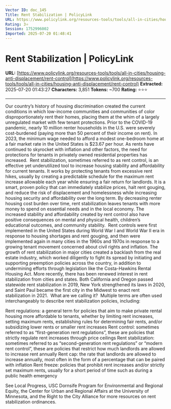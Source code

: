 ```yaml
---
Vector ID: doc_145
Title: Rent Stabilization | PolicyLink
URL: https://www.policylink.org/resources-tools/tools/all-in-cities/housing-anti-displacement/rent-control
Rating: 3⭐
Session: 1752996002
Imported: 2025-07-20 01:48:41
---
```


# Rent Stabilization | PolicyLink

**URL:** [https://www.policylink.org/resources-tools/tools/all-in-cities/housing-anti-displacement/rent-control](https://www.policylink.org/resources-tools/tools/all-in-cities/housing-anti-displacement/rent-control)
**Extracted:** 2025-07-20 01:43:27
**Characters:** 3,851
**Tokens:** ~700
**Rating:** ⭐⭐⭐

---


Our country’s history of housing discrimination created the current conditions in which low-income communities and communities of color disproportionately rent their homes, placing them at the whim of a largely unregulated market with few tenant protections. Prior to the COVID-19 pandemic, nearly 10 million renter households in the U.S. were severely cost-burdened (paying more than 50 percent of their income on rent). In 2023, the minimum wage needed to afford a modest one-bedroom home at a fair market rate in the United States is $23.67 per hour. As rents have continued to skyrocket with inflation and other factors, the need for protections for tenants in privately owned residential properties has increased. 
Rent stabilization, sometimes referred to as rent control, is an effective yet underutilized tool to increase housing stability and affordability for current tenants. It works by protecting tenants from excessive rent hikes, usually by creating a predictable schedule for the maximum rent increase allowable each year while ensuring a fair return for landlords. It is a smart, proven policy that can immediately stabilize prices, halt rent gouging, and reduce the risk of displacement and homelessness while increasing housing security and affordability over the long term. By decreasing renter housing cost burden over time, rent stabilization leaves tenants with more money to spend on essential needs and in the local economy. The increased stability and affordability created by rent control also have positive consequences on mental and physical health, children’s educational outcomes, and community stability. 
Rent controls were first implemented in the United States during World War I and World War II era in response to housing shortages and rent gouging, and then were implemented again in many cities in the 1960s and 1970s in response to a growing tenant movement concerned about civil rights and inflation.
The growth of rent stabilization in major cities created a backlash from the real estate industry, which worked diligently to fight its spread by initiating and supporting preemption policies across the country, in addition to undermining efforts through legislation like the Costa-Hawkins Rental Housing Act. More recently, there has been renewed interest in rent stabilization from cities and states. Both California and Oregon passed statewide rent stabilization in 2019, New York strengthened its laws in 2020, and Saint Paul became the first city in the Midwest to enact rent stabilization in 2021. 
What are we calling it? 
Multiple terms are often used interchangeably to describe rent stabilization policies, including:

Rent regulations: a general term for policies that aim to make private rental housing more affordable to tenants, whether by limiting rent increases, setting maximum rents, establishing rules for determining fair rents, and/or subsidizing lower rents or smaller rent increases
Rent control: sometimes referred to as “first-generation rent regulations”, these are policies that strictly regulate rent increases through price ceilings
Rent stabilization: sometimes referred to as “second-generation rent regulations” or “modern rent control”, these are policies that restrict how much landlords are allowed to increase rent annually
Rent cap: the rate that landlords are allowed to increase annually, most often in the form of a percentage that can be paired with inflation
Rent freeze: policies that prohibit rent increases and/or strictly set maximum rents, usually for a short period of time such as during a public health emergency 

See Local Progress, USC Dornsife Program for Environmental and Regional Equity, the Center for Urban and Regional Affairs at the University of Minnesota, and the Right to the City Alliance for more resources on rent stabilization ordinances.

